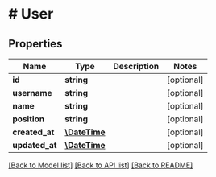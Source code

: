 # # User

## Properties

Name | Type | Description | Notes
------------ | ------------- | ------------- | -------------
**id** | **string** |  | [optional] 
**username** | **string** |  | [optional] 
**name** | **string** |  | [optional] 
**position** | **string** |  | [optional] 
**created_at** | [**\DateTime**](\DateTime.md) |  | [optional] 
**updated_at** | [**\DateTime**](\DateTime.md) |  | [optional] 

[[Back to Model list]](../../README.md#documentation-for-models) [[Back to API list]](../../README.md#documentation-for-api-endpoints) [[Back to README]](../../README.md)


